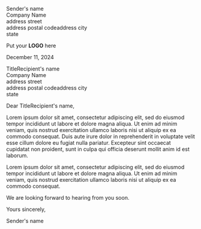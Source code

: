 Sender's name  
Company Name  
address street  
address postal codeaddress city  
state

Put your **LOGO** here

December 11, 2024

TitleRecipient's name  
Company Name  
address street  
address postal codeaddress city  
state

Dear TitleRecipient's name,

Lorem ipsum dolor sit amet, consectetur adipiscing elit, sed do eiusmod tempor incididunt ut labore et dolore magna aliqua. Ut enim ad minim veniam, quis nostrud exercitation ullamco laboris nisi ut aliquip ex ea commodo consequat. Duis aute irure dolor in reprehenderit in voluptate velit esse cillum dolore eu fugiat nulla pariatur. Excepteur sint occaecat cupidatat non proident, sunt in culpa qui officia deserunt mollit anim id est laborum.

Lorem ipsum dolor sit amet, consectetur adipiscing elit, sed do eiusmod tempor incididunt ut labore et dolore magna aliqua. Ut enim ad minim veniam, quis nostrud exercitation ullamco laboris nisi ut aliquip ex ea commodo consequat.

We are looking forward to hearing from you soon.

Yours sincerely,

Sender's name
